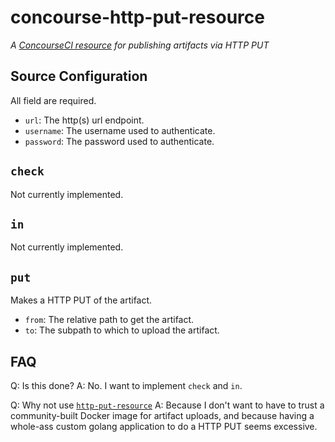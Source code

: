 # concourse-http-put-resource

*A [ConcourseCI resource](https://concourse-ci.org/resource-types.html) for publishing artifacts via HTTP PUT*

## Source Configuration

All field are required.

* `url`: The http(s) url endpoint.
* `username`: The username used to authenticate.
* `password`: The password used to authenticate.

## `check`

Not currently implemented.

## `in`

Not currently implemented.

## `put`

Makes a HTTP PUT of the artifact.

* `from`: The relative path to get the artifact.
* `to`: The subpath to which to upload the artifact.

## FAQ

Q: Is this done?
A: No. I want to implement `check` and `in`.

Q: Why not use [`http-put-resource`](https://github.com/lorands/http-put-resource)
A: Because I don't want to have to trust a community-built Docker image for artifact uploads, and because having a whole-ass custom golang application to do a HTTP PUT seems excessive.
